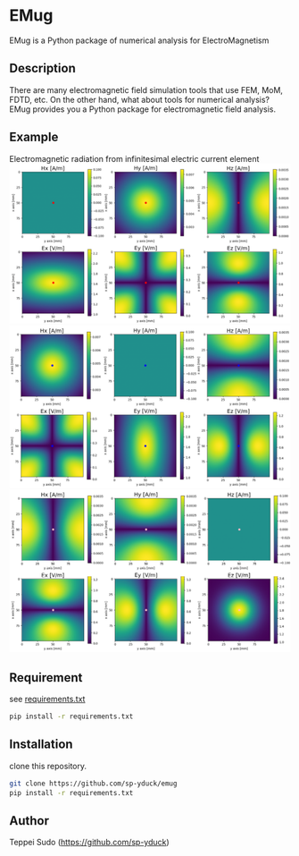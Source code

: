 # EMug
EMug is a Python package of numerical analysis for ElectroMagnetism

## Description
There are many electromagnetic field simulation tools that use FEM, MoM, FDTD, etc.
On the other hand, what about tools for numerical analysis?
EMug provides you a Python package for electromagnetic field analysis.

## Example
Electromagnetic radiation from infinitesimal electric current element
![example 1 - Electromagnetic radiation from Px dipole](docs/img/emug_example.PNG)
![example 2 - Electromagnetic radiation from Py dipole](docs/img/emug_example2.PNG)
![example 3 - Electromagnetic radiation from Pz dipole](docs/img/emug_example3.PNG)

## Requirement
see [requirements.txt](https://github.com/sp-yduck/emug/blob/master/requirements.txt)
```bash
pip install -r requirements.txt
```

<!-- ## Usage -->

## Installation
clone this repository.
```bash
git clone https://github.com/sp-yduck/emug
pip install -r requirements.txt
```

<!-- ## License -->

## Author
Teppei Sudo (https://github.com/sp-yduck)